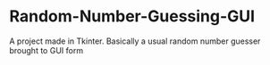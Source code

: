 # Random-Number-Guessing-GUI
A project made in Tkinter. Basically a usual random number guesser brought to GUI form
